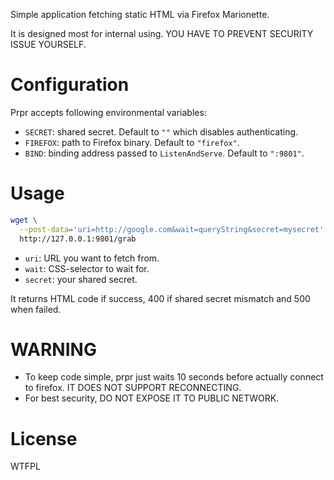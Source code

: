 Simple application fetching static HTML via Firefox Marionette.

It is designed most for internal using. YOU HAVE TO PREVENT SECURITY ISSUE YOURSELF.

# Configuration

Prpr accepts following environmental variables:

- `SECRET`: shared secret. Default to `""` which disables authenticating.
- `FIREFOX`: path to Firefox binary. Default to `"firefox"`.
- `BIND`: binding address passed to `ListenAndServe`. Default to `":9801"`.

# Usage

```sh
wget \
  --post-data='uri=http://google.com&wait=queryString&secret=mysecret' \
  http://127.0.0.1:9801/grab
```

- `uri`: URL you want to fetch from.
- `wait`: CSS-selector to wait for.
- `secret`: your shared secret.

It returns HTML code if success, 400 if shared secret mismatch and 500 when failed.

# WARNING

* To keep code simple, prpr just waits 10 seconds before actually connect to firefox. IT DOES NOT SUPPORT RECONNECTING.
* For best security, DO NOT EXPOSE IT TO PUBLIC NETWORK.

# License

WTFPL
